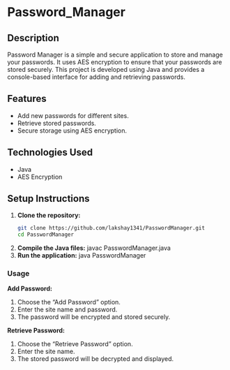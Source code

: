 # Password_Manager


## Description
Password Manager is a simple and secure application to store and manage your passwords. It uses AES encryption to ensure that your passwords are stored securely. This project is developed using Java and provides a console-based interface for adding and retrieving passwords.

## Features
- Add new passwords for different sites.
- Retrieve stored passwords.
- Secure storage using AES encryption.

## Technologies Used
- Java
- AES Encryption

## Setup Instructions
1. **Clone the repository:**
   ```bash
   git clone https://github.com/lakshay1341/PasswordManager.git
   cd PasswordManager
2. **Compile the Java files:**
   javac PasswordManager.java
3. **Run the application:**
   java PasswordManager

### Usage

**Add Password:**
1. Choose the “Add Password” option.
2. Enter the site name and password.
3. The password will be encrypted and stored securely.

**Retrieve Password:**
1. Choose the “Retrieve Password” option.
2. Enter the site name.
3. The stored password will be decrypted and displayed.
